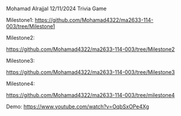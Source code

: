 Mohamad Alrajjal
12/11/2024
Trivia Game

Milestone1:
https://github.com/Mohamad4322/ma2633-114-003/tree/Milestone1

Milestone2:

https://github.com/Mohamad4322/ma2633-114-003/tree/Milestone2

Milestone3:

https://github.com/Mohamad4322/ma2633-114-003/tree/Milestone3

Milestone4:

https://github.com/Mohamad4322/ma2633-114-003/tree/milestone4

Demo:
https://www.youtube.com/watch?v=OqbSxOPe4Xg
